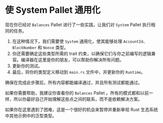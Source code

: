 # 使 System Pallet 通用化

现在你已经对 `Balances`  Pallet 进行了一些实践，让我们对 `System`  Pallet 执行相同的任务。

1. 在这种情况下，我们需要使 `System` 通用化，使其能够处理 `AccountId`、`BlockNumber` 和 `Nonce` 类型。
2. 你还需要确定这些类型所需的 trait 约束，以确保它们与你之前编写的逻辑兼容。编译器在这里是你的朋友，可以帮助你解决所有问题。
3. 更新你的测试。
4. 最后，将你的类型定义移动到 `main.rs` 文件中，并更新你的 `Runtime`。

确保在完成此步骤后，所有内容都能编译通过，并且所有测试都能通过。

如果你需要帮助，我建议你查看你的 `Balances`  Pallet 。所有的模式都和以前一样，所以你最好自己开始理解这些点之间的联系，而不是依赖解决方案。

如果你在这里遇到了困难，这是一个很好的机会来暂停并重新审视 Rust 生态系统中其他示例中的泛型类型。